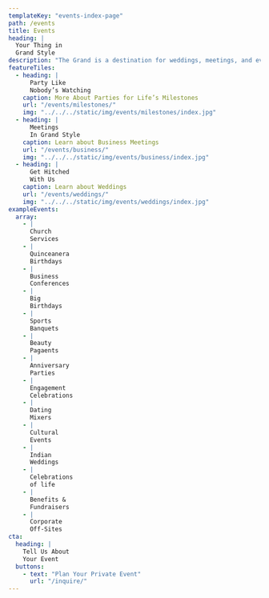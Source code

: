 ```yaml
---
templateKey: "events-index-page"
path: /events
title: Events
heading: |
  Your Thing in
  Grand Style
description: "The Grand is a destination for weddings, meetings, and events of all occasions."
featureTiles:
  - heading: |
      Party Like
      Nobody’s Watching
    caption: More About Parties for Life’s Milestones
    url: "/events/milestones/"
    img: "../../../static/img/events/milestones/index.jpg"
  - heading: |
      Meetings
      In Grand Style
    caption: Learn about Business Meetings
    url: "/events/business/"
    img: "../../../static/img/events/business/index.jpg"
  - heading: |
      Get Hitched
      With Us
    caption: Learn about Weddings
    url: "/events/weddings/"
    img: "../../../static/img/events/weddings/index.jpg"
exampleEvents:
  array:
    - |
      Church
      Services
    - |
      Quinceanera
      Birthdays
    - |
      Business
      Conferences
    - |
      Big
      Birthdays
    - |
      Sports
      Banquets
    - |
      Beauty
      Pagaents
    - |
      Anniversary
      Parties
    - |
      Engagement
      Celebrations
    - |
      Dating
      Mixers
    - |
      Cultural
      Events
    - |
      Indian
      Weddings
    - |
      Celebrations
      of life
    - |
      Benefits &
      Fundraisers
    - |
      Corporate
      Off-Sites
cta:
  heading: |
    Tell Us About
    Your Event
  buttons:
    - text: "Plan Your Private Event"
      url: "/inquire/"
---
```

